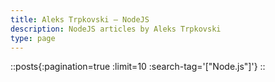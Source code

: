 ```yaml
---
title: Aleks Trpkovski — NodeJS
description: NodeJS articles by Aleks Trpkovski
type: page
---
```


::posts{:pagination=true :limit=10 :search-tag='["Node.js"]'}
::
